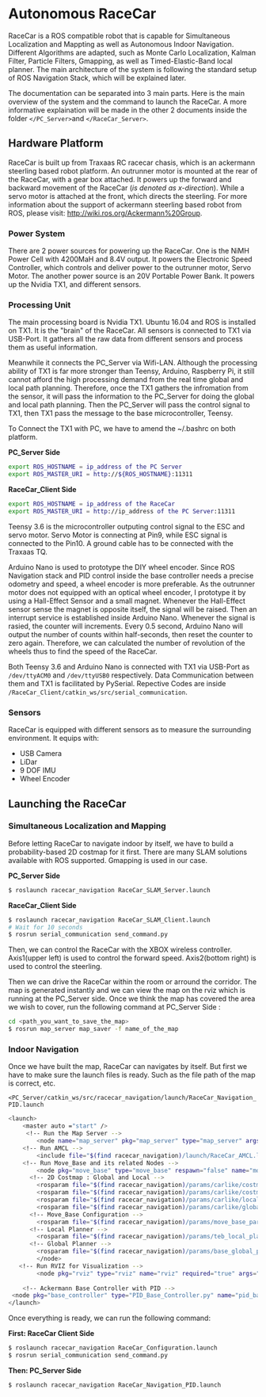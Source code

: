 # Autonomous RaceCar

RaceCar is a ROS compatible robot that is capable for Simultaneous Localization and Mappting as well as Autonomous Indoor Navigation. Different Algorithms are adapted, such as Monte Carlo Localization, Kalman Filter, Particle Filters, Gmapping, as well as Timed-Elastic-Band local planner. The main architecture of the system is following the standard setup of ROS Navigation Stack, which will be explained later.

The documentation can be separated into 3 main parts. Here is the main overview of the system and the command to launch the RaceCar. A more informative explaination will be made in the other 2 documents inside the folder ```</PC_Server>```and ```</RaceCar_Server>```. 



## Hardware Platform

RaceCar is built up from Traxaas RC racecar chasis, which is an ackermann steerling based robot platform. An outrunner motor is mounted at the rear of the RaceCar, with a gear box attached. It powers up the forward and backward movement of the RaceCar (*is denoted as x-direction*). While a servo motor is attached at the front, which directs the steerling. For more information about the support of ackermann steerling based robot from ROS, please visit: http://wiki.ros.org/Ackermann%20Group. 

### Power System

There are 2 power sources for powering up the RaceCar. One is the NiMH Power Cell with 4200MaH and 8.4V output. It powers the Electronic Speed Controller, which controls and deliver power to the outrunner motor, Servo Motor. The another power source is an 20V Portable Power Bank. It powers up the Nvidia TX1,  and different sensors.

### Processing Unit

The main processing board is Nvidia TX1. Ubuntu 16.04 and ROS is installed on TX1. It is the "brain" of the RaceCar. All sensors is connected to TX1 via USB-Port. It gathers all the raw data from different sensors and process them as useful information. 

Meanwhile it connects the PC_Server via Wifi-LAN. Although the processing ability of TX1 is far more stronger than Teensy, Arduino, Raspberry Pi, it still cannot afford the high processing demand from the real time global and local path planning. Therefore, once the TX1 gathers the infromation from the sensor, it will pass the information to the PC_Server for doing the global and local path planning. Then the PC_Server will pass the control signal to TX1, then TX1 pass the message to the base microcontroller, Teensy. 

To Connect the TX1 with PC, we have to amend the ~/.bashrc on both platform.

**PC_Server Side** 

```bash
export ROS_HOSTNAME = ip_address of the PC Server
export ROS_MASTER_URI = http://${ROS_HOSTNAME}:11311
```

**RaceCar_Client Side**

```bash
export ROS_HOSTNAME = ip_address of the RaceCar
export ROS_MASTER_URI = http://ip_address of the PC Server:11311
```

Teensy 3.6 is the microcontroller outputing control signal to the ESC and servo motor.  Servo Motor is connecting at Pin9, while ESC signal is connected to the Pin10. A ground cable has to be connected with the Traxaas TQ. 

Arduino Nano is used to prototype the DIY wheel encoder. Since ROS Navigation stack and PID control inside the base controller needs a precise odometry and speed, a wheel encoder is more preferable. 
As the outrunner motor does not equipped with an optical wheel encoder, I prototype it by using a Hall-Effect Sensor and a small magnet. Whenever the Hall-Effect sensor sense the magnet is opposite itself, the signal will be raised. Then an interrupt service is established inside Arduino Nano. Whenever the signal is rasied, the counter will increments. Every 0.5 second, Arduino Nano will output the number of counts within half-seconds, then reset the counter to zero again. Therefore, we can calculated the number of revolution of the wheels thus to find the speed of the RaceCar. 

Both Teensy 3.6 and Arduino Nano is connected with TX1 via USB-Port as ```/dev/ttyACM0``` and ```/dev/ttyUSB0``` respectively. Data Communication between them and TX1 is facilitated by PySerial. Repective Codes are inside ```/RaceCar_Client/catkin_ws/src/serial_communication```. 

### Sensors

RaceCar is equipped with different sensors as to measure the surrounding environment. It equips with:

- USB Camera
- LiDar
- 9 DOF IMU
- Wheel Encoder

## Launching the RaceCar

### Simultaneous Localization and Mapping

Before letting RaceCar to navigate indoor by itself, we have to build a probability-based 2D costmap for it first. There are many SLAM solutions available with ROS supported. Gmapping is used in our case. 

**PC_Server Side**

```bash
$ roslaunch racecar_navigation RaceCar_SLAM_Server.launch
```

**RaceCar_Client Side**

```bash
$ roslaunch racecar_navigation RaceCar_SLAM_Client.launch
# Wait for 10 seconds 
$ rosrun serial_communication send_command.py
```

Then, we can control the RaceCar with the XBOX wireless controller. Axis1(upper left) is used to control the forward speed. Axis2(bottom right) is used to control the steerling. 

Then we can drive the RaceCar within the room or arround the corridor. The map is generated instantly and we can view the map on the rviz which is running at the PC_Server side. Once we think the map has covered the area we wish to cover, run the following command at PC_Server Side :

```bash
cd <path_you_want_to_save_the_map>
$ rosrun map_server map_saver -f name_of_the_map
```

### Indoor Navigation

Once we have built the map, RaceCar can navigates by itself. But first we have to make sure the launch files is ready. Such as the file path of the map is correct, etc.

```<PC_Server/catkin_ws/src/racecar_navigation/launch/RaceCar_Navigation_PID.launch```

```bash
<launch>
    <master auto ="start" />
     <!-- Run the Map Server -->
        <node name="map_server" pkg="map_server" type="map_server" args="$(find racecar_navigation)/maps/ROOM_2.yaml" /> <!-- File path of the map -->
    <!-- Run AMCL -->
        <include file="$(find racecar_navigation)/launch/RaceCar_AMCL.launch" />
    <!-- Run Move_Base and its related Nodes -->
        <node pkg="move_base" type="move_base" respawn="false" name="move_base" output="screen">
      <!-- 2D Costmap : Global and Local -->
        <rosparam file="$(find racecar_navigation)/params/carlike/costmap_common_params.yaml" command="load" ns="global_costmap" />
        <rosparam file="$(find racecar_navigation)/params/carlike/costmap_common_params.yaml" command="load" ns="local_costmap" />
        <rosparam file="$(find racecar_navigation)/params/carlike/local_costmap_params.yaml" command="load" />
        <rosparam file="$(find racecar_navigation)/params/carlike/global_costmap_params.yaml" command="load" />
      <!-- Move_Base Configuration -->
        <rosparam file="$(find racecar_navigation)/params/move_base_params.yaml" command="load" />
      <!-- Local Planner -->
        <rosparam file="$(find racecar_navigation)/params/teb_local_planner_params.yaml" command="load" />
      <!-- Global Planner -->
        <rosparam file="$(find racecar_navigation)/params/base_global_planner_params.yaml" command="load" /> 
        </node> 
   <!-- Run RVIZ for Visualization --> 
        <node pkg="rviz" type="rviz" name="rviz" required="true" args="-d $(find racecar_navigation)/rviz/RaceCar_Navigation_Visualization.rviz" />  
  
    <!-- Ackermann Base Controller with PID -->
 <node pkg="base_controller" type="PID_Base_Controller.py" name="pid_base_controller_node" />  
</launch>
```

Once everything is ready, we can run the following command:

**First: RaceCar Client Side**

```bash
$ roslaunch racecar_navigation RaceCar_Configuration.launch
$ rosrun serial_communication send_command.py
```

**Then: PC_Server Side**

```bash
$ roslaunch racecar_navigation RaceCar_Navigation_PID.launch
```



